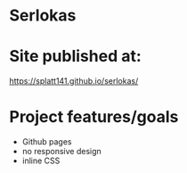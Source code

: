 # Serlokas

# Site published at:

https://splatt141.github.io/serlokas/

# Project features/goals

- Github pages
- no responsive design
- inline CSS
